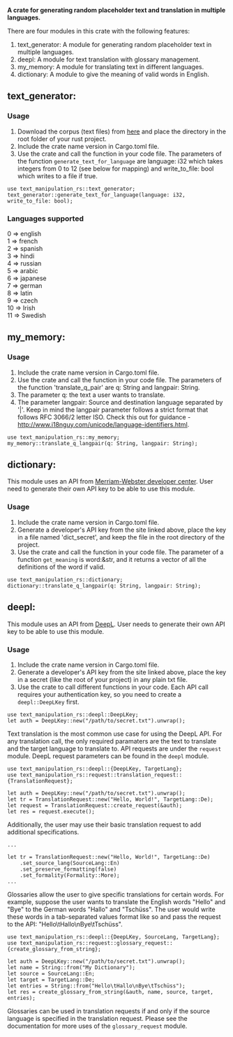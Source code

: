 __A crate for generating random placeholder text and translation in multiple languages.__

There are four modules in this crate with the following features:
1. text_generator: A module for generating random placeholder text in multiple languages.
2. deepl: A module for text translation with glossary management.
3. my_memory: A module for translating text in different languages.
4. dictionary: A module to give the meaning of valid words in English.

## text_generator:
### Usage
1. Download the corpus (text files) from [here](https://github.com/BasantaChaulagain/text-manipulation-rs/tree/release3/corpus) and place the directory in the root folder of your rust project.
2. Include the crate name version in Cargo.toml file.
3. Use the crate and call the function in your code file. The parameters of the function `generate_text_for_language` are language: i32 which takes integers from 0 to 12 (see below for mapping) and write_to_file: bool which writes to a file if true.
```
use text_manipulation_rs::text_generator;
text_generator::generate_text_for_language(language: i32, write_to_file: bool);
```
### Languages supported
0 => english \
1 => french \
2 => spanish \
3 => hindi \
4 => russian \
5 => arabic \
6 => japanese \
7 => german \
8 => latin \
9 => czech \
10 => Irish \
11 => Swedish 

## my_memory:
### Usage
1. Include the crate name version in Cargo.toml file.
2. Use the crate and call the function in your code file. The parameters of the function 'translate_q_pair' are q: String and langpair: String. 
3. The parameter q:  the text a user wants to translate. 
4. The parameter langpair: Source and destination language separated by '|'. Keep in mind the langpair parameter follows a strict format that follows RFC 3066/2 letter ISO. Check this out for guidance - http://www.i18nguy.com/unicode/language-identifiers.html. 

```
use text_manipulation_rs::my_memory;
my_memory::translate_q_langpair(q: String, langpair: String);
```

## dictionary:
This module uses an API from [Merriam-Webster developer center](https://dictionaryapi.com/products/api-collegiate-thesaurus). User need to generate their own API key to be able to use this module.

### Usage
1. Include the crate name version in Cargo.toml file.
2. Generate a developer's API key from the site linked above, place the key in a file named 'dict_secret', and keep the file in the root directory of the project.
3. Use the crate and call the function in your code file. The parameter of a function `get_meaning` is word:&str, and it returns a vector of all the definitions of the word if valid.

```
use text_manipulation_rs::dictionary;
dictionary::translate_q_langpair(q: String, langpair: String);
```

## deepl:
This module uses an API from [DeepL](https://www.deepl.com/pro?cta=header-prices). User needs to generate their own API key to be able to use this module.

### Usage
1. Include the crate name version in Cargo.toml file.
2. Generate a developer's API key from the site linked above, place the key in a secret (like the root of your project) in any plain txt file.
3. Use the crate to call different functions in your code.  Each API call requires your authentication key, so you need to create a `deepl::DeepLKey` first.

```
use text_manipulation_rs::deepl::DeepLKey;
let auth = DeepLKey::new("/path/to/secret.txt").unwrap();
```

Text translation is the most common use case for using the DeepL API.  For any translation call, the only required paramaters are the text to translate and the target language to translate to.  API requests are under the `request` module.  DeepL request parameters can be found in the `deepl` module.

```
use text_manipulation_rs::deepl::{DeepLKey, TargetLang};
use text_manipulation_rs::request::translation_request::{TranslationRequest};

let auth = DeepLKey::new("/path/to/secret.txt").unwrap();
let tr = TranslationRequest::new("Hello, World!", TargetLang::De);
let request = TranslationRequest::create_request(&auth);
let res = request.execute();
```

Additionally, the user may use their basic translation request to add additional specifications.

```
...

let tr = TranslationRequest::new("Hello, World!", TargetLang::De)
    .set_source_lang(SourceLang::En)
    .set_preserve_formatting(false)
    .set_formality(Formality::More);
...
```

Glossaries allow the user to give specific translations for certain words.  For example, suppose the user wants to translate the English words "Hello" and "Bye" to the German words "Hallo" and "Tschüss".  The user would write these words in a tab-separated values format like so and pass the request to the API: "Hello\tHallo\nBye\tTschüss".

```
use text_manipulation_rs::deepl::{DeepLKey, SourceLang, TargetLang};
use text_manipulation_rs::request::glossary_request::{create_glossary_from_string};

let auth = DeepLKey::new("/path/to/secret.txt").unwrap();
let name = String::from("My Dictionary");
let source = SourceLang::En;
let target = TargetLang::De;
let entries = String::from("Hello\tHallo\nBye\tTschüss");
let res = create_glossary_from_string(&auth, name, source, target, entries);
```

Glossaries can be used in translation requests if and only if the source language is specified in the translation request.  Please see the documentation for more uses of the `glossary_request` module.